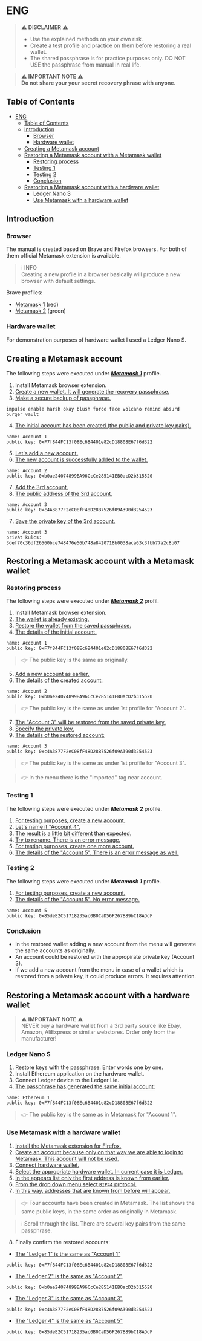 # ENG
>⚠️ **DISCLAIMER** ⚠️
>- Use the explained methods on your own risk.
>- Create a test profile and practice on them before restoring a real wallet.
>- The shared passphrase is for practice purposes only. DO NOT USE the passphrase from manual in real life.

> ⚠️ **IMPORTANT NOTE** ⚠️<br> **Do not share your your secret recovery phrase with anyone.**

## Table of Contents
- [ENG](#eng)
  * [Table of Contents](#table-of-contents)
  * [Introduction](#introduction)
    + [Browser](#browser)
    + [Hardware wallet](#hardware-wallet)
  * [Creating a Metamask account](#creating-a-metamask-account)
  * [Restoring a Metamask account with a Metamask wallet](#restoring-a-metamask-account-with-a-metamask-wallet)
    + [Restoring process](#restoring-process)
    + [Testing 1](#testing-1)
    + [Testing 2](#testing-2)
    + [Conclusion](#conclusion)
  * [Restoring a Metamask account with a hardware wallet](#restoring-a-metamask-account-with-a-hardware-wallet)
    + [Ledger Nano S](#ledger-nano-s)
    + [Use Metamask with a hardware wallet](#use-metamask-with-a-hardware-wallet)

## Introduction
### Browser
The manual is created based on Brave and Firefox browsers. For both of them official Metamask extension is available.

> ℹ️ INFO <br>Creating a new profile in a browser basically will produce a new browser with default settings.

Brave profiles:
- [Metamask 1](../images/A01.png) (red)
- [Metamask 2](../images/B01.png) (green)

### Hardware wallet
For demonstration purposes of hardware wallet I used a Ledger Nano S.

## Creating a Metamask account
The following steps were executed under [_**Metamask 1**_](../images/A01.png) profile.
1. Install Metamask browser extension.
2. [Create a new wallet. It will generate the recovery passphrase.](../images/A02.png)
3. [Make a secure backup of passphrase.](../images/A03.png)
```
impulse enable harsh okay blush force face volcano remind absurd burger vault
```
4. [The initial account has been created (the public and private key pairs).](../images/A04.png)
```
name: Account 1
public key: 0xF7f844FC13f08Ec6B4401e82cD18808E67f6d322
```
5. [Let's add a new account.](../images/A05.png)
6. [The new account is successfully added to the wallet.](../images/A06.png)
```
name: Account 2
public key: 0xb0ae24074899BA96CcCe285141EB0acD2b315520
```
7. [Add the 3rd account.](../images/A07.png)
8. [The public address of the 3rd account.](../images/A08.png)
```
name: Account 3
public key: 0xc4A3877F2eC08fF48D28B7526f09A390d3254523
```
7. [Save the private key of the 3rd account.](../images/A09.png)
```
name: Account 3
privát kulcs: 3def70c36df26560bce748476e56b748a8420718b0038aca63c3fbb77a2c8b07
```

## Restoring a Metamask account with a Metamask wallet
### Restoring process
The following steps were executed under [_**Metamask 2**_](../images/B01.png) profil.
1. Install Metamask browser extension.
2. [The wallet is already existing.](../images/B02.png)
3. [Restore the wallet from the saved passphrase.](../images/B03.png)
4. [The details of the initial account.](../images/B04.png)
```
name: Account 1
public key: 0xF7f844FC13f08Ec6B4401e82cD18808E67f6d322
```
> 👉 The public key is the same as originally.

5. [Add a new account as earlier.](../images/B05.png)
6. [The details of the created account:](../images/B06.png)
``` 
name: Account 2
public key: 0xb0ae24074899BA96CcCe285141EB0acD2b315520
``` 
> 👉 The public key is the same as under 1st profile for "Account 2".

7. [The "Account 3" will be restored from the saved private key.](../images/B07.png)
8. [Specify the private key.](../images/B08.png)
9. [The details of the restored account:](../images/B09.png)
```
name: Account 3
public key: 0xc4A3877F2eC08fF48D28B7526f09A390d3254523
```
> 👉 The public key is the same as under 1st profile for "Account 3".

> 👉 In the menu there is the "imported" tag near account.

### Testing 1
The following steps were executed under _**Metamask 2**_ profile.
1. [For testing purposes, create a new account.](../images/B10.png)
2. [Let's name it "Account 4".](../images/B11.png)
3. [The result is a little bit different than expected.](../images/B12.png)
4. [Try to rename. There is an error message.](../images/B13.png)
5. [For testing purposes, create one more account.](../images/B14.png)
6. [The details of the "Account 5". There is an error message as well.](../images/B15.png)

### Testing 2
The following steps were executed under _**Metamask 1**_ profile.
1. [For testing purposes, create a new account.](../images/B17.png)
2. [The details of the "Account 5". No error message.](../images/B17.png)
```
name: Account 5
public key: 0x85deE2C51718235ac0B0CaD56F267B89bC18ADdF
```

### Conclusion
- In the restored wallet adding a new account from the menu will generate the same accounts as originally.
- An account could be restored with the appropirate private key (Account 3).
- If we add a new account from the menu in case of a wallet which is restored from a private key, it could produce errors. It requires attention.

## Restoring a Metamask account with a hardware wallet
> ⚠️ **IMPORTANT NOTE** ⚠️<br> NEVER buy a hardware wallet from a 3rd party source like Ebay, Amazon, AliExpress or similar webstores. Order only from the manufacturer!
### Ledger Nano S
1. Restore keys with the passphrase. Enter words one by one.
2. Install Ethereum application on the hardware wallet.
3. Connect Ledger device to the Ledger Lie.
4. [The passphrase has generated the same initial account:](../images/C01.png)
```
name: Ethereum 1
public key: 0xF7f844FC13f08Ec6B4401e82cD18808E67f6d322
```
> 👉 The public key is the same as in Metamask for "Account 1".

### Use Metamask with a hardware wallet
1. [Install the Metamask extension for Firefox.](../images/C02.png)
2. [Create an account because only on that way we are able to login to Metamask. This account will not be used.](../images/C03.png)
3. [Connect hardware wallet. ](../images/C04.png)
4. [Select the appropriate hardware wallet. In current case it is Ledger.](../images/C05.png)
5. [In the appears list only the first address is known from earlier.](../images/C06.png)
6. [From the drop down menu select `BIP44` protocol.](../images/C07.png)
7. [In this way, addresses that are known from before will appear.](../images/C08.png)
> 👉 Four accounts have been created in Metamask. The list shows the same public keys, in the same order as originally in Metamask.

> ℹ️ Scroll through the list. There are several key pairs from the same passphrase.

8. Finally confirm the restored accounts:
- [The "Ledger 1" is the same as "Account 1"](../images/C09.png)
```
public key: 0xF7f844FC13f08Ec6B4401e82cD18808E67f6d322
```
- [The "Ledger 2" is the same as "Account 2"](../images/C10.png)
```
public key: 0xb0ae24074899BA96CcCe285141EB0acD2b315520
```
- [The "Ledger 3" is the same as "Account 3"](../images/C11.png)
```
public key: 0xc4A3877F2eC08fF48D28B7526f09A390d3254523
```
- [The "Ledger 4" is the same as "Account 5"](../images/C12.png)
```
public key: 0x85deE2C51718235ac0B0CaD56F267B89bC18ADdF
```
